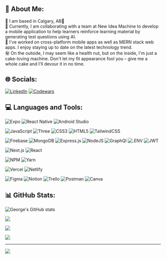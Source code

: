 ## 📠 About Me:

📍 I am based in Calgary, AB🍁
<br>🚧 Currently, I am collaborating with a team at New Idea Machine to develop a mobile application to help learners reinforce learning material by generating test questions using AI.
<br>🧠 I've worked on cross-platform mobile apps as well as MERN stack web apps. I enjoy staying up to date on the latest technology trend.
<br>㊙️ On the outside, I may seem like a health nut, but on the inside, I'm just a cake-loving machine. Don't let my fit appearance fool you – give me a whole cake and I'll devour it in no time.

## 🌐 Socials:

[![LinkedIn](https://img.shields.io/badge/LinkedIn-%230077B5.svg?logo=linkedin&logoColor=white)](https://linkedin.com/in/george-kwan)
[![Codewars](https://www.codewars.com/users/D!PPY/badges/micro)](https://www.codewars.com/users/D!PPY)

## 💻 Languages and Tools:

![Expo](https://img.shields.io/badge/Expo-FFFFFF?style=flat&logo=expo&logoColor=11181C) ![React Native](https://img.shields.io/badge/React_Native-%2320232a.svg?style=flat&logo=react&logoColor=%2361DAFB) ![Android Studio](https://img.shields.io/badge/Android_Studio-%234285F4.svg?style=flat&logo=Android-Studio&logoColor=234EDF90)

![JavaScript](https://img.shields.io/badge/JavaScript-%23323330.svg?style=flat&logo=javascript&logoColor=%23F7DF1E)
![Three](https://img.shields.io/badge/Three-%23FFFFFF.svg?style=flat&logo=Three.js&logoColor=049EF4)
![CSS3](https://img.shields.io/badge/css3-%231572B6.svg?style=flat&logo=css3&logoColor=white) ![HTML5](https://img.shields.io/badge/html5-%23E34F26.svg?style=flat&logo=html5&logoColor=white) ![TailwindCSS](https://img.shields.io/badge/Tailwindcss-%23F8FAFC.svg?style=flat&logo=tailwind-css&logoColor=0FB0CF)

![Firebase](https://img.shields.io/badge/Firebase-%23039BE5.svg?style=flat&logo=firebase) ![MongoDB](https://img.shields.io/badge/MongoDB-%23011E2C.svg?style=flat&logo=mongodb&logoColor=https://www.mongodb.com/e)
![Express.js](https://img.shields.io/badge/Express.js-%23404d59.svg?style=flat&logo=express&logoColor=%2361DAFB) ![NodeJS](https://img.shields.io/badge/node.js-333333?style=flat&logo=node.js&logoColor=519E44) ![GraphQl](https://img.shields.io/badge/graphql-FFFFFF?style=flat&logo=graphql&logoColor=F6009B) ![.ENV](https://img.shields.io/badge/.ENV-%231C1E24.svg?style=flat&logo=.ENV&logoColor=23ECD53F)
![JWT](https://img.shields.io/badge/JWT-000000?style=flat&logo=JSON%20web%20tokens&logoColor=D63AFF)

![Next.js](https://img.shields.io/badge/Next-%23000000.svg?style=flat&logo=next.js&logoColor=white)
![React](https://img.shields.io/badge/React-%2320232a.svg?style=flat&logo=react&logoColor=%2361DAFB)

![NPM](https://img.shields.io/badge/NPM-%23FFFFFF.svg?style=flat&logo=npm&logoColor=234EDF90) ![Yarn](https://img.shields.io/badge/Yarn-%23FFFFFF.svg?style=flat&logo=Yarn&logoColor=234EDF90)

![Vercel](https://img.shields.io/badge/Vercel-%23000000.svg?style=flat&logo=vercel&logoColor=white) ![Netlify](https://img.shields.io/badge/Netlify-%23FFFFFF.svg?style=flat&logo=netlify&logoColor=42C2B8)

![Figma](https://img.shields.io/badge/Figma-%23EA4C1D.svg?style=flat&logo=figma&logoColor=white) ![Notion](https://img.shields.io/badge/Notion-FFFFFF?.svg?style=flat&logo=notion&logoColor=000000) ![Trello](https://img.shields.io/badge/Trello-%23026AA7.svg?style=flat&logo=Trello&logoColor=white) ![Postman](https://img.shields.io/badge/Postman-%23FFFFFF.svg?style=flat&logo=Postman&logoColor=#FF6C37) ![Canva](https://img.shields.io/badge/Canva-%230FB0CF.svg?style=flat&logo=Canva&logoColor=white)

## 📊 GitHub Stats:

<!-- [![Contribution Stats](https://github-contribution-stats.vercel.app/api/?username=georgekwan)](https://github.com/georgekwan)<br/> -->

![George's GitHub stats](https://github-readme-stats.vercel.app/api?username=georgekwan&theme=ayu-mirage&hide_border=true&include_all_commits=true&count_private=true)<br/>

<!-- [![George's GitHub stats](https://github-readme-stats-i66v.vercel.app/api?username=georgekwan&theme=ayu-mirage&hide_border=true&include_all_commits=true&count_private=true)](https://github.com/georgekwan)<br/> -->

[![](https://github-readme-streak-stats.herokuapp.com/?user=georgekwan&theme=ayu-mirage&hide_border=true)](https://github.com/georgekwan)<br/>

![](https://github-readme-stats.vercel.app/api/top-langs/?username=georgekwan&theme=ayu-mirage&hide_border=true&include_all_commits=true&count_private=true&layout=compact)<br/>

![](https://github-readme-activity-graph.cyclic.app/graph?username=georgekwan&bg_color=1F2430&color=C7C8C2&line=F4CD7C&point=73D0FF&area_color=1F2430&area=true&hide_border=true&custom_title=GitHub%20Commits%20Graph)<br/>

---

[![](https://komarev.com/ghpvc/?username=georgekwan&color=73D0FF)](https://github.com/georgekwan)
